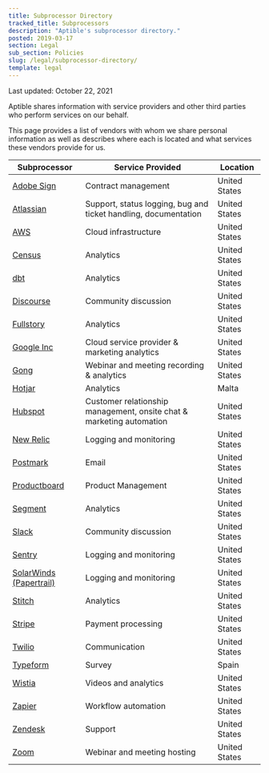 ```yaml
---
title: Subprocessor Directory
tracked_title: Subprocessors
description: "Aptible's subprocessor directory."
posted: 2019-03-17
section: Legal
sub_section: Policies
slug: /legal/subprocessor-directory/
template: legal
---
```


Last updated: October 22, 2021

Aptible shares information with service providers and other third parties who perform services on our behalf.

This page provides a list of vendors with whom we share personal information as well as describes where each is located and what services these vendors provide for us.


| Subprocessor | Service Provided | Location |
|-----------|------------------|----------|
| [Adobe Sign](https://acrobat.adobe.com/us/en/sign.html) | Contract management | United States |
| [Atlassian](https://www.atlassian.com/) | Support, status logging, bug and ticket handling, documentation | United States |
| [AWS](https://aws.amazon.com) | Cloud infrastructure | United States |
| [Census](https://www.getcensus.com/) | Analytics | United States |
| [dbt](https://www.getdbt.com/) | Analytics | United States |
| [Discourse](https://www.discourse.org) | Community discussion | United States |
| [Fullstory](https://www.fullstory.com/) | Analytics | United States |
| [Google Inc](https://about.google/) | Cloud service provider & marketing analytics | United States |
| [Gong](https://www.gong.io/) | Webinar and meeting recording & analytics | United States |
| [Hotjar](https://www.hotjar.com) | Analytics | Malta |
| [Hubspot](https://www.hubspot.com/) | Customer relationship management, onsite chat & marketing automation | United States |
| [New Relic](https://newrelic.com) | Logging and monitoring | United States |
| [Postmark](https://postmarkapp.com) | Email | United States |
| [Productboard](https://www.productboard.com/) | Product Management | United States |
| [Segment](https://www.segment.com) | Analytics | United States |
| [Slack](https://slack.com) | Community discussion | United States |
| [Sentry](https://sentry.io) | Logging and monitoring | United States |
| [SolarWinds (Papertrail)](https://www.solarwinds.com/papertrail) | Logging and monitoring | United States |
| [Stitch](https://www.stitchdata.com/) | Analytics | United States |
| [Stripe](https://stripe.com) | Payment processing | United States |
| [Twilio](https://www.twilio.com) | Communication | United States |
| [Typeform](https://www.typeform.com/) | Survey | Spain |
| [Wistia](https://wistia.com/) | Videos and analytics | United States |
| [Zapier](https://zapier.com/apps/integrations) | Workflow automation | United States |
| [Zendesk](https://www.zendesk.com) | Support | United States |
| [Zoom](https://zoom.us) | Webinar and meeting hosting | United States |
